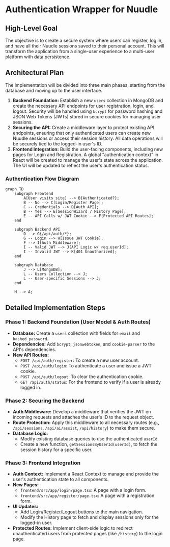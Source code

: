 # Authentication Wrapper for Nuudle

## High-Level Goal

The objective is to create a secure system where users can register, log in, and have all their Nuudle sessions saved to their personal account. This will transform the application from a single-user experience to a multi-user platform with data persistence.

## Architectural Plan

The implementation will be divided into three main phases, starting from the database and moving up to the user interface.

1.  **Backend Foundation:** Establish a new `users` collection in MongoDB and create the necessary API endpoints for user registration, login, and logout. Security will be handled using `bcrypt` for password hashing and JSON Web Tokens (JWTs) stored in secure cookies for managing user sessions.
2.  **Securing the API:** Create a middleware layer to protect existing API endpoints, ensuring that only authenticated users can create new Nuudle sessions or access their session history. All data operations will be securely tied to the logged-in user's ID.
3.  **Frontend Integration:** Build the user-facing components, including new pages for Login and Registration. A global "authentication context" in React will be created to manage the user's state across the application. The UI will be updated to reflect the user's authentication status.

### Authentication Flow Diagram

```mermaid
graph TD
    subgraph Frontend
        A[User visits site] --> B{Authenticated?};
        B -- No --> C[Login/Register Page];
        C -- Credentials --> D[Auth API];
        B -- Yes --> E[SessionWizard / History Page];
        E -- API Calls w/ JWT Cookie --> F[Protected API Routes];
    end

    subgraph Backend API
        D --> G{/api/auth/*};
        G -- Login --> H[Issue JWT Cookie];
        F --> I[Auth Middleware];
        I -- Valid JWT --> J[API Logic w/ req.userId];
        I -- Invalid JWT --> K[401 Unauthorized];
    end

    subgraph Database
        J --> L[MongoDB];
        L -- Users Collection --> J;
        L -- User-specific Sessions --> J;
    end

    H --> A;
```

## Detailed Implementation Steps

### Phase 1: Backend Foundation (User Model & Auth Routes)

*   **Database:** Create a `users` collection with fields for `email` and `hashed_password`.
*   **Dependencies:** Add `bcrypt`, `jsonwebtoken`, and `cookie-parser` to the API's dependencies.
*   **New API Routes:**
    *   `POST /api/auth/register`: To create a new user account.
    *   `POST /api/auth/login`: To authenticate a user and issue a JWT cookie.
    *   `POST /api/auth/logout`: To clear the authentication cookie.
    *   `GET /api/auth/status`: For the frontend to verify if a user is already logged in.

### Phase 2: Securing the Backend

*   **Auth Middleware:** Develop a middleware that verifies the JWT on incoming requests and attaches the user's ID to the request object.
*   **Route Protection:** Apply this middleware to all necessary routes (e.g., `/api/sessions`, `/api/ai/assist`, `/api/history`) to make them secure.
*   **Database Logic:**
    *   Modify existing database queries to use the authenticated `userId`.
    *   Create a new function, `getSessionsByUserId(userId)`, to fetch the session history for a specific user.

### Phase 3: Frontend Integration

*   **Auth Context:** Implement a React Context to manage and provide the user's authentication state to all components.
*   **New Pages:**
    *   `frontend/src/app/login/page.tsx`: A page with a login form.
    *   `frontend/src/app/register/page.tsx`: A page with a registration form.
*   **UI Updates:**
    *   Add Login/Register/Logout buttons to the main navigation.
    *   Modify the History page to fetch and display sessions only for the logged-in user.
*   **Protected Routes:** Implement client-side logic to redirect unauthenticated users from protected pages (like `/history`) to the login page.